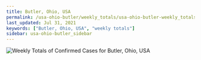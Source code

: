 ```yaml
---
title: Butler, Ohio, USA
permalink: /usa-ohio-butler/weekly_totals/usa-ohio-butler-weekly_totals.html
last_updated: Jul 31, 2021
keywords: ["Butler, Ohio, USA", "weekly totals"]
sidebar: usa-ohio-butler_sidebar
---
```


![Weekly Totals of Confirmed Cases for Butler, Ohio, USA](/covid_tracker/images/graphs/usa-ohio-butler-weekly_totals_graph.png)

